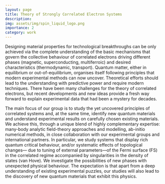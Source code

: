 ```yaml
---
layout: page
title: Theory of Strongly Correlated Electron Systems
description: 
img: assets/img/spin_liquid_logo.png
importance: 2
category: work
---
```

Designing material properties for technological breakthroughs can be only achieved via the complete understanding of the basic mechanisms that govern the collective behaviour of correlated electrons driving different phases (magnetic, superconducting, multiferroic) and desired characteristics (thermodynamic, transport). Quantum matter, either in equilibrium or out-of-equilibrium, organises itself following principles that modern experimental methods can now uncover. Theoretical efforts should lead to the understanding with predictive power and require modern techniques. There have been many challenges for the theory of correlated electrons, but recent developments and new ideas provide a fresh way forward to explain experimental data that had been a mystery for decades.

The main focus of our group is to study the yet uncovered principles of correlated systems and, at the same time, identify new quantum materials and understand experimental results on carefully chosen existing materials. We achieve this, through a unique blend of highly complementary expertise: many-body analytic field-theory approaches and modelling, ab-initio numerical methods, in close collaboration with our experimental groups and international partners. In particular, we study systems that display rich quantum critical behaviour, and/or systematic effects of topological changes— due to tuning of external parameters—of the Fermi surface (FS) in the correlated regime accompanied by singularities in the density of states (van Hove). We investigate the possibilities of new phases with unexpected physical behaviour. The expectation is that apart from a deep understanding of existing experimental puzzles, our studies will also lead to the discovery of new quantum materials that exhibit this physics.
